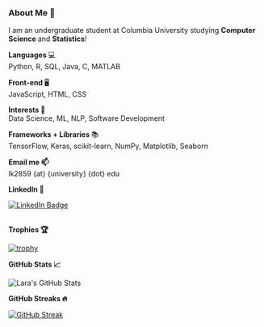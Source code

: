 ### About Me 👋

I am an undergraduate student at Columbia University studying <b> Computer Science </b> and <b> Statistics</b>!

<b> Languages </b> 💻 <br> Python, R, SQL, Java, C, MATLAB </br>

<b> Front-end </b> 🖥️ <br> JavaScript, HTML, CSS </br> 

<b> Interests </b> 🧠 <br> Data Science, ML, NLP, Software Development </br>

<b> Frameworks + Libraries </b> 📚 <br> TensorFlow, Keras, scikit-learn, NumPy, Matplotlib, Seaborn </br>

<b> Email me 📫 </b> <br> lk2859 {at} {university} {dot} edu </br>

<b> LinkedIn 🔗 </b> <br>
<div id="badges">
  <a href="https://www.linkedin.com/in/lara-karacasu-80889220a/">
    <img src="https://img.shields.io/badge/LinkedIn-blue?style=for-the-badge&logo=linkedin&logoColor=white" alt="LinkedIn Badge"/>
  </a>
</div> </br>

<b> Trophies 🏆 </b> 

[![trophy](https://github-profile-trophy.vercel.app/?username=ryo-ma&row=1)](https://github.com/larakaracasu/github-profile-trophy)

<b> GitHub Stats 📈 </b>

![Lara's GitHub Stats](https://github-readme-stats.vercel.app/api?username=larakaracasu&show_icons=true&hide=issues,contribs)

<b> GitHub Streaks 🔥 </b>

[![GitHub Streak](https://streak-stats.demolab.com/?user=larakaracasu)](https://git.io/streak-stats)
